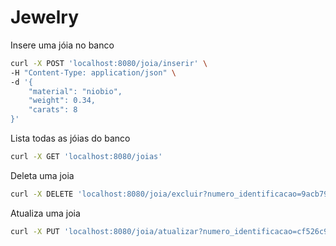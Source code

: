 # Jewelry

Insere uma jóia no banco

```bash
curl -X POST 'localhost:8080/joia/inserir' \
-H "Content-Type: application/json" \
-d '{
	"material": "niobio", 
	"weight": 0.34, 
	"carats": 8
}'
```

Lista todas as jóias do banco

```bash
curl -X GET 'localhost:8080/joias'
```

Deleta uma joia

```bash
curl -X DELETE 'localhost:8080/joia/excluir?numero_identificacao=9acb79e6-2025-4805-8bc6-1a23f6429f0a'
```

Atualiza uma joia

```bash
curl -X PUT 'localhost:8080/joia/atualizar?numero_identificacao=cf526c9e-c95c-4f05-bd0e-42cb0cffa2b6&material=titanium&weigth=0.55&carats=13'
```
